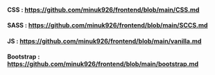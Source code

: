 #### CSS : https://github.com/minuk926/frontend/blob/main/CSS.md
#### SASS : https://github.com/minuk926/frontend/blob/main/SCCS.md
#### JS : https://github.com/minuk926/frontend/blob/main/vanilla.md
#### Bootstrap : https://github.com/minuk926/frontend/blob/main/bootstrap.md


